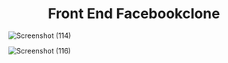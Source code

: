 <h1 align="center">Front End Facebookclone</h1>  




![Screenshot (114)](https://user-images.githubusercontent.com/91980956/143039096-91bbc506-fb94-4dc2-9648-850e700dfb06.png)

![Screenshot (116)](https://user-images.githubusercontent.com/91980956/143613990-cb0985d2-ba6e-4e5a-8bb3-89c68464520b.png)


